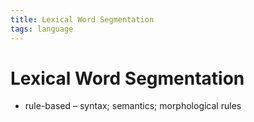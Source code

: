 ```yaml
---
title: Lexical Word Segmentation
tags: language
---
```


# Lexical Word Segmentation
- rule-based – syntax; semantics; morphological rules




















